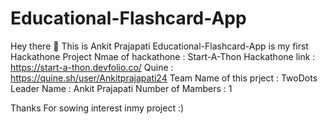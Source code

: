 # Educational-Flashcard-App
Hey there 👋
This is Ankit Prajapati 
Educational-Flashcard-App is my first Hackathone Project
Nmae of hackathone : Start-A-Thon
Hackathone link : https://start-a-thon.devfolio.co/
Quine : https://quine.sh/user/Ankitprajapati24
Team Name of this prject : TwoDots
Leader Name : Ankit Prajapati
Number of Mambers : 1


Thanks For sowing interest inmy project :) 
